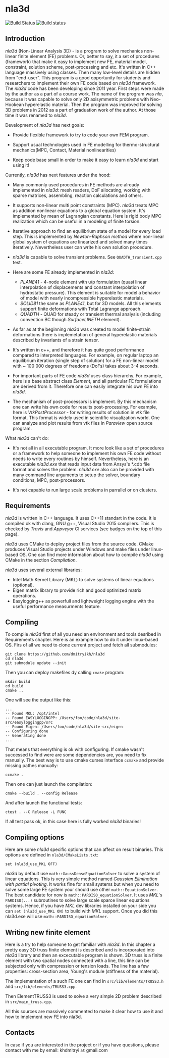 # nla3d

[![Build Status](https://travis-ci.org/dmitryikh/nla3d.svg?branch=master)](https://travis-ci.org/dmitryikh/nla3d)
[![Build status](https://ci.appveyor.com/api/projects/status/mivnpx9ok0j3a8iy?svg=true)](https://ci.appveyor.com/project/dmitryikh/nla3d)

## Introduction

_nla3d_ (Non-Linear Analysis 3D) - is a program to solve mechanics non-linear finite element (FE)
problems. Or, better to say, it a set of procedures (framework) that make it easy to implement new
FE, material model, constraint, solution scheme, post-processing and etc. It's written in C++
language massively using classes. Then many low-level details are hidden from "end-user". This
program is a good opportunity for students and researchers to implement their own FE code based on
_nla3d_ framework. The _nla3d_ code has been developing since 2011 year. First steps were made by
the author as a part of a course work. The name of the program was _nla_, because it was capable to
solve only 2D axisymmetric problems with Neo-Hookean hyperelastic material. Then the program was
improved for solving 3D problems in 2012 as a part of graduation work of the author. At those time
it was renamed to _nla3d_.

Development of _nla3d_ has next goals:

  * Provide flexible framework to try to code your own FEM program.

  * Support usual technologies used in FE modelling for thermo-structural mechanics(MPC, Contact,
    Material nonlinearities)

  * Keep code base small in order to make it easy to learn _nla3d_ and start using
    it!

Currently, _nla3d_ has next features under the hood: 

  * Many commonly used procedures in FE methods are already implemented in _nla3d_: mesh readers,
    DoF allocating, working with sparse matrices, assembling, reaction calculations and others.

  * It supports non-linear multi point constraints (MPC). _nla3d_ treats MPC as addition nonlinear
    equations to a global equation system. It's implemented by mean of Lagrangian constants. Here is
    rigid body MPC realization which can be useful in a modeling of finite torsion.

  * Iterative approach to find an equilibrium state of a model for every load step. This is
    implemented by _Newton-Raphson method_ where non-linear global system of equations are
    linearized and solved many times iteratively. Nevertheless user can write his own solution
    procedure.

  * _nla3d_ is capable to solve transient problems. See `QUADTH_transient.cpp` test.

  * Here are some FE already implemented in _nla3d_:
    - *PLANE41* - 4-node element with u/p formulation (quasi linear
      interpolation of displacements and constant interpolation of hydrostatic pressure). This element
      is suitable for model a behavior of model with nearly incompressible hyperelastic materials.
    - *SOLID81* the same as *PLANE41*, but for 3D models. All this elements support finite
      deformations with Total Lagrange approach.
    - *QUADTH* - QUAD for steady or transient thermal analysis (including convection BC though
      *SurfaceLINETH* element).

  * As far as at the beginning _nla3d_ was created to model finite-strain deformations there is
    implemetation of general hyperelastic materials described by invariants of a strain tensor.

  * It's written in c++, and therefore it has quite good performance compared to interpreted
    languages. For example, on regular laptop an equilibrium iteration (single step of solution) for
a FE non-linear model with ~ 100 000 degrees of freedoms (DoFs) takes about 3-4 seconds.

  * For important parts of FE code _nla3d_ uses class hierarchy. For example, here is a base
    abstract class _Element_, and all particular FE formulations are derived from it. Therefore one
    can easily integrate his own FE into _nla3d_.

  * The mechanism of post-processors is implement. By this mechanism one can write his own code for
    results post-processing. For example, here is _VtkPostProcessor_ - for writing results of
solution in vtk file format. This format is widely used in scientific visualization world.  One can
analyze and plot results from vtk files in _Paraview_ open source program.

What _nla3d_ can't do:

  * It's not all in all executable program. It more look like a set of procedures or a framework to
    help someone to implement his own FE code without needs to write every routines by himself.
Nevertheless, here is an executable _nla3d.exe_ that reads input data from Ansys's *.cdb file format
and solves the problem. _nla3d.exe_ also can be provided with many command line arguments to setup
the solver, boundary conditions, MPC, post-processors.

  * It's not capable to run large scale problems in parrallel or on clusters.


## Requirements

_nla3d_ is written in C++ language. It uses C++11 standart in the code. It is compiled ok with
clang, GNU g++, Visual Studio 2015 compilers. This is checked by _Travis_ and _Appveyor_ CI
services (see badges on the top of this page).

_nla3d_ uses CMake to deploy project files from the source code. CMake produces Visual Studio projects
under Windows and make files under linux-based OS. One can find more information about how to
compile _nla3d_ using CMake in the section *Compilation*.

_nla3d_ uses several external libraries:

  * Intel Math Kernel Library (MKL) to solve systems of linear equations (optional).
  * Eigen matrix library to provide rich and good optimized matrix operations.
  * Easylogging++ as powerfull and lightweight logging engine with the useful performance measurments
    feature.

## Compiling

To compile _nla3d_ first of all you need an environment and tools desribed in Requirements chapter.
Here is an example how to do it under linux-based OS. Firs of all we need to clone current project
and fetch all submodules:

```
git clone https://github.com/dmitryikh/nla3d
cd nla3d
git submodule update --init
```

Then you can deploy makefiles dy calling ```cmake``` program:

```
mkdir build
cd build
cmake ..
```

One will see the output like this:

```
...
-- Found MKL: /opt/intel  
-- Found EASYLOGGINGPP: /Users/foo/code/nla3d/site-src/easyloggingpp/src  
-- Found Eigen: /Users/foo/code/nla3d/site-src/eigen  
-- Configuring done
-- Generating done
...
```

That means that everything is ok with configuring.
If cmake wasn't successed to find were are some dependencies are, you need to fix manually. The
best way is to use cmake curses interface ```ccmake``` and provide missing pathes manually:

```
ccmake .
```

Then one can just launch the compilation:

```
cmake --build . --config Release 
```

And after launch the functional tests:

```
ctest . --C Release -L FUNC
```

If all test pass ok, in this case here is fully worked _nla3d_ binaries!

## Compiling options

Here are some _nla3d_ specific options that can affect on result binaries. This options are defined
in ```nla3d/CMakeLists.txt```:

```
set (nla3d_use_MKL OFF)
```

_nla3d_ by default use ```math::GaussDenseEquationSolver``` to solve a system of linear equations. This is
very simple method named _Gaussian Elimination with partial pivoting_. It works fine for small
systems but when you need to solve some large FE system your should use other ```math::EquationSolver```.
The best candidate for now is ```math::PARDISO_equationSolver```. It uses _MKL_'s ```PARDISO(...)```
subroutines to solve large scale sparce linear equations systems. Hence, if you have _MKL_ dev
libraries installed on your side you can ```set (nla3d_use_MKL ON)``` to build with _MKL_ support.
Once you did this nla3d.exe will use ```math::PARDISO_equationSolver```.

 
## Writing new finite element

Here is a try to help someone to get familiar with _nla3d_. In this chapter a pretty easy 3D
truss finite element is described and is incorporated into _nla3d_ library and then an excecutable
program is shown. 3D truss is a finite element with two spatial nodes connected with a line, this
line can be subjected only with compression or tension loads. The line has a few properties:
cross-section area, Young's module (stiffness of the material).

The implementation of a such FE one can find in ```src/lib/elements/TRUSS3.h``` and ```src/lib/elements/TRUSS3.cpp```.

Then ElementTRUSS3 is used to solve a very simple 2D problem described in ```src/main_truss.cpp```.

All this sources are massively commented to make it clear how to use it and how to implement new FE
into nla3d.

## Contacts

In case if you are interested in the project or if you have questions, please contact with me by
email: khdmitryi ```at``` gmail.com
